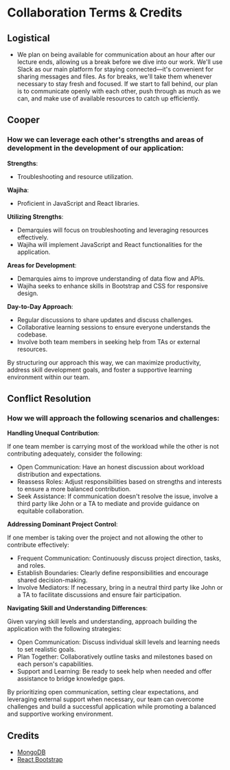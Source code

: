 # Collaboration Terms & Credits

## Logistical

- We plan on being available for communication about an hour after our lecture ends, allowing us a break before we dive into our work. We'll use Slack as our main platform for staying connected—it's convenient for sharing messages and files. As for breaks, we'll take them whenever necessary to stay fresh and focused. If we start to fall behind, our plan is to communicate openly with each other, push through as much as we can, and make use of available resources to catch up efficiently.

## Cooper

### How we can leverage each other's strengths and areas of development in the development of our application:

**Strengths**:

- Troubleshooting and resource utilization.

**Wajiha**:

- Proficient in JavaScript and React libraries.

**Utilizing Strengths**:

- Demarquies will focus on troubleshooting and leveraging resources effectively.
- Wajiha will implement JavaScript and React functionalities for the application.

**Areas for Development**:

- Demarquies aims to improve understanding of data flow and APIs.
- Wajiha seeks to enhance skills in Bootstrap and CSS for responsive design.

**Day-to-Day Approach**:

- Regular discussions to share updates and discuss challenges.
- Collaborative learning sessions to ensure everyone understands the codebase.
- Involve both team members in seeking help from TAs or external resources.

By structuring our approach this way, we can maximize productivity, address skill development goals, and foster a supportive learning environment within our team.

## Conflict Resolution

### How we will approach the following scenarios and challenges:

**Handling Unequal Contribution**:

If one team member is carrying most of the workload while the other is not contributing adequately, consider the following:

- Open Communication: Have an honest discussion about workload distribution and expectations.
- Reassess Roles: Adjust responsibilities based on strengths and interests to ensure a more balanced contribution.
- Seek Assistance: If communication doesn't resolve the issue, involve a third party like John or a TA to mediate and provide guidance on equitable collaboration.

**Addressing Dominant Project Control**:

If one member is taking over the project and not allowing the other to contribute effectively:

- Frequent Communication: Continuously discuss project direction, tasks, and roles.
- Establish Boundaries: Clearly define responsibilities and encourage shared decision-making.
- Involve Mediators: If necessary, bring in a neutral third party like John or a TA to facilitate discussions and ensure fair participation.

**Navigating Skill and Understanding Differences**:

Given varying skill levels and understanding, approach building the application with the following strategies:

- Open Communication: Discuss individual skill levels and learning needs to set realistic goals.
- Plan Together: Collaboratively outline tasks and milestones based on each person's capabilities.
- Support and Learning: Be ready to seek help when needed and offer assistance to bridge knowledge gaps.

By prioritizing open communication, setting clear expectations, and leveraging external support when necessary, our team can overcome challenges and build a successful application while promoting a balanced and supportive working environment.

## Credits

- [MongoDB](https://www.mongodb.com/atlas/database)
- [React Bootstrap](https://react-bootstrap.netlify.app/)
